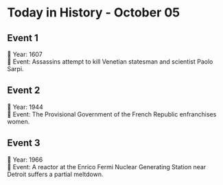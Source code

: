 # Today in History - October 05

## Event 1
📅 Year: 1607  
📝 Event: Assassins attempt to kill Venetian statesman and scientist Paolo Sarpi.

## Event 2
📅 Year: 1944  
📝 Event: The Provisional Government of the French Republic enfranchises women.

## Event 3
📅 Year: 1966  
📝 Event: A reactor at the Enrico Fermi Nuclear Generating Station near Detroit suffers a partial meltdown.

